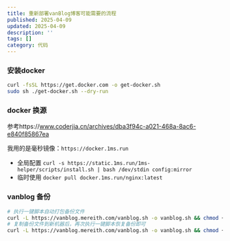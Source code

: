 ```yaml
---
title: 重新部署vanBlog博客可能需要的流程
published: 2025-04-09
updated: 2025-04-09
description: ''
tags: []
category: 代码
---
```


### 安装docker
```bash
curl -fsSL https://get.docker.com -o get-docker.sh
sudo sh ./get-docker.sh --dry-run
```
 ### docker 换源
 参考https://www.coderjia.cn/archives/dba3f94c-a021-468a-8ac6-e840f85867ea
 
 我用的是毫秒镜像：`https://docker.1ms.run`
- 全局配置
`curl -s https://static.1ms.run/1ms-helper/scripts/install.sh | bash /dev/stdin config:mirror`
- 临时使用
`docker pull docker.1ms.run/nginx:latest`

### vanblog 备份

```bash
# 执行一键脚本自动打包备份文件
curl -L https://vanblog.mereith.com/vanblog.sh -o vanblog.sh && chmod +x vanblog.sh && ./vanblog.sh backup
# 复制备份文件到新机器后，再次执行一键脚本恢复备份即可
curl -L https://vanblog.mereith.com/vanblog.sh -o vanblog.sh && chmod +x vanblog.sh && ./vanblog.sh restore
```